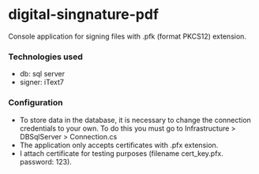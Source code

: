 # digital-singnature-pdf
Console application for signing files with .pfk (format PKCS12) extension.

### Technologies used
- db: sql server
- signer: iText7

### Configuration
- To store data in the database, it is necessary to change the connection credentials to your own. To do this you must go to Infrastructure > DBSqlServer > Connection.cs
- The application only accepts certificates with .pfx extension.
- I attach certificate for testing purposes (filename cert_key.pfx. password: 123).
